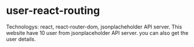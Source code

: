 # user-react-routing
Technologys: react, react-router-dom, jsonplacheholder API server.
This website have 10 user from jsonplaceholder API server. you can also get the user details.
